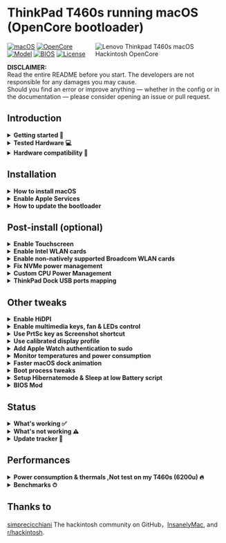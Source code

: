 # ThinkPad T460s running macOS (OpenCore bootloader)

<img align="right" src="/Images/t460s-monterey.png" alt="Lenovo Thinkpad T460s macOS Hackintosh OpenCore" width="300">

[![macOS](https://img.shields.io/badge/macOS-12.3.1-blue)](https://developer.apple.com/documentation/macos-release-notes)
[![OpenCore](https://img.shields.io/badge/OpenCore-0.8.0-green)](https://github.com/acidanthera/OpenCorePkg)
[![Model](https://img.shields.io/badge/Model-20F9*-lightgrey)](https://psref.lenovo.com/Product/ThinkPad_T460s)
[![BIOS](https://img.shields.io/badge/BIOS-1.53-yellow)](https://pcsupport.lenovo.com/us/en/products/laptops-and-netbooks/thinkpad-t-series-laptops/thinkpad-t460s/downloads/driver-list/component?name=BIOS%2FUEFI)
[![License](https://img.shields.io/badge/license-MIT-purple)](/LICENSE)

**DISCLAIMER:**  
Read the entire README before you start.
The developers are not responsible for any damages you may cause.  
Should you find an error or improve anything — whether in the config or in the documentation — please consider opening an issue or pull request.

## Introduction

<details>  
<summary><strong>Getting started 📖</strong></summary>
</br>

**Meet the bootloader:**

- [Why OpenCore](https://dortania.github.io/OpenCore-Install-Guide/why-oc.html)
- Dortania's [website](https://dortania.github.io)

**Recommended tools:**

- Plist editor [ProperTree](https://github.com/corpnewt/ProperTree)
- Handy-dandy ESP mounting script [MountEFI](https://github.com/corpnewt/MountEFI)
- Update OpenCore and kexts[OCAuxiliaryTools](https://github.com/ic005k/OCAuxiliaryTools)

**Resources**

- [OpenCore](https://github.com/acidanthera/OpenCorePkg)
- [OC-little](https://github.com/daliansky/OC-little)
- [X1 Carbon config](https://github.com/tylernguyen/x1c6-hackintosh)
- [T460 config](https://github.com/MSzturc/Lenovo-T460-OpenCore)

</details>

</details>

<details>  
<summary><strong>Tested Hardware 💻</strong></summary>
</br>

| Model              | Thinkpad T460s 20F9003AUS                                                                                 |
|:-------------------|:----------------------------------------------------------------------------------------------------------|
| Processor          | Core i7-6600U (2C, 2.6 / 3.4GHz, 4MB) vPro                                                                |
| Graphics           | Integrated Intel HD Graphics 520                                                                          |
| Memory             | 4GB Soldered + 4GB DIMM 2133MHz DDR4, dual-channel                                                        |
| Display            | 14" WQHD (2560x1440) IPS, non-touch                                                                       |
| Storage            | WD Black SN750 500GB NVMe SSD                                                                             |
| Ethernet           | Intel Ethernet Connection I219-LM (Jacksonville)                                                          |
| WLAN + Bluetooth   | 11ac+BT, [Broadcom BCM94360CS2](/Guides/Replace-WLAN.md), 2x2 card                                        |
| Camera             | HD720p resolution, low light sensitive, fixed focus                                                       |
| Audio support      | HD Audio, Realtek ALC3245 codec, stereo speakers 1Wx2, dual array microphone, combo audio/microphone jack |
| Keyboard           | 6-row, spill-resistant, multimedia Fn keys, LED backlight                                                 |
| Battery            | Front Li-Polymer 3-cell (23Wh) and rear Li-Ion 3-cell (26Wh), both Integrated                             |

| Model            | Thinkpad T460s 20FAS2SV00                                                                                 |
| :--------------- | :-------------------------------------------------------------------------------------------------------- |
| Processor        | Core i7-6600U (2C, 2.6 / 3.4GHz, 4MB) vPro                                                                |
| Graphics         | Integrated Intel HD Graphics 520                                                                          |
| Memory           | 4GB Soldered + 8GB DIMM 2133MHz DDR4, dual-channel                                                        |
| Display          | 14" Full HD (1920x1080) IPS, non-touch                                                                    |
| Storage          | Samsung Evo 970 PRO 500GB NVMe SSD                                                                        |
| Ethernet         | Intel Ethernet Connection I219-LM (Jacksonville)                                                          |
| WLAN + Bluetooth | 11ac+BT, [Broadcom BCM94360CS2](/Guides/Replace-WLAN.md), 2x2 card                                        |
| Camera           | HD720p resolution, low light sensitive, fixed focus                                                       |
| Audio support    | HD Audio, Realtek ALC3245 codec, stereo speakers 1Wx2, dual array microphone, combo audio/microphone jack |
| Keyboard         | 6-row, spill-resistant, multimedia Fn keys, LED backlight                                                 |
| Battery          | Front Li-Polymer 3-cell (23Wh) and rear Li-Ion 3-cell (26Wh), both Integrated                             |

| Model              | Thinkpad T460s 20F90002\*\*                                                                               |
| :----------------- | :-------------------------------------------------------------------------------------------------------- |
| Processor          | Core i5-6200U (2C, 2.4 / 3.0GHz, 3MB)                                                                     |
| Graphics           | Integrated Intel HD Graphics 520                                                                          |
| Memory             | 4GB Soldered + 8GB DIMM 2133MHz DDR4, dual-channel                                                        |
| Display            | 14" Full HD (1920x1080) IPS, Touch (read [Post-install>Enable Touchscreen](https://github.com/simprecicchiani/ThinkPad-T460s-macOS-OpenCore#post-install-optional))    |
| Storage            | Western Digital Black SN550 500GB NVMe SSD                                                                |
| Ethernet           | Intel Ethernet Connection I219-LM (Jacksonville)                                                          |
| WLAN + Bluetooth   | 11ac+BT, Intel® Dual Band Wireless-AC 8260, 2x2 card                                                      |
| Camera             | HD720p resolution, low light sensitive, fixed focus                                                       |
| Audio support      | HD Audio, Realtek ALC3245 codec, stereo speakers 1Wx2, dual array microphone, combo audio/microphone jack |
| Keyboard           | 6-row, spill-resistant, multimedia Fn keys, LED backlight                                                 |
| Battery            | Front Li-Polymer 3-cell (23Wh) and rear Li-Ion 3-cell (26Wh), both Integrated                             |

</details>

<details>  
<summary><strong>Hardware compatibility 🧰</strong></summary>
</br>

This EFI will suit any T460s regardless of CPU model<sup>[1](#CPU)</sup>, amount of RAM, display resolution<sup>[2](#Res)</sup> and internal storage<sup>[3](#NVMe)</sup>.

<a name="CPU">1</a>. Optional custom CPU Power Management guide.  
<a name="Res">2</a>. 1440p displays should change `NVRAM -> Add -> 7C436110-AB2A-4BBB-A880-FE41995C9F82 -> UIScale`:`2` to get proper scaling while booting.  
<a name="NVMe">3</a>. Follow NVMe fix guide below for NVMe drives.

This bootloader configuration will probably suit other 6th generation Thinkpads, but there could be some defacts (i. e. not working usb ports, can't connect any displays.. etc.). If you own a model other then a T460s check out these repositories:
| Maintainer | Model | Bootloader |
| :------------ | ----------: | ---------: |
| MSzturc | [T460](https://github.com/MSzturc/Lenovo-T460-OpenCore) | Opencore |
| duszmox | [X1 Carbon Gen 4](https://github.com/duszmox/ThinkPad-X1C4-macOS-OpenCore) | Opencore |
| Tluck | [T560/T460](https://github.com/tluck/Lenovo-T460-Clover) | Clover |

</details>

## Installation

<details>  
<summary><strong>How to install macOS</strong></summary>
</br>

1. [Create an installation media](https://dortania.github.io/OpenCore-Install-Guide/installer-guide/#making-the-installer)
1. Download the [latest EFI folder](https://github.com/simprecicchiani/ThinkPad-T460s-macOS-OpenCore/releases) and copy it into the ESP partiton
1. Change your BIOS settings according to the table below
1. Boot from the USB installer (press `F12` to choose boot volume) and [start the installation process](https://dortania.github.io/OpenCore-Install-Guide/installation/installation-process.html#booting-the-opencore-usb)

| Menu     |                   |                                 | Setting     |
| -------- | ----------------- | ------------------------------- | ----------- |
| Config   | USB               | UEFI BIOS Support               | `Enable`    |
|          | Power             | Intel SpeedStep Technology      | `Enable`    |
|          |                   | CPU Power Management            | `Enable`    |
|          | CPU               | Hyper-Threading Technology      | `Enable`    |
| Security | Security Chip     |                                 | `Disable`   |
|          | Memory Protection | Execution Prevention            | `Enable`    |
|          | Virtualization    | Intel Virtualization Technology | `Enable`    |
|          |                   | Intel VT-d Feature              | `Enable`    |
|          | Anti-Theft        | Computrace                      | `Disable`   |
|          | Secure Boot       |                                 | `Disable`   |
|          | Intel SGX         |                                 | `Disable`   |
|          | Device Guard      |                                 | `Disable`   |
| Startup  | UEFI/Legacy Boot  |                                 | `UEFI Only` |
|          | CSM Support       |                                 | `No`        |
|          | Boot Mode         |                                 | `Quick`     |

</details>

<details>  
<summary><strong>Enable Apple Services</strong></summary>
</br>

1. Run the following script in Terminal

```bash
git clone https://github.com/corpnewt/GenSMBIOS && cd GenSMBIOS && chmod +x GenSMBIOS.command && ./GenSMBIOS.command
```

2. Type `3` to Generate SMBIOS, then press ENTER
3. Type `MacbookPro16,3 5`, then press ENTER. Leave this Terminal window open.
4. Open `/EFI/OC/Config.plist` with any editor and navigate to `PlatformInfo -> Generic`
5. Add the script's last result to `MLB, SystemSerialNumber and SystemUUID`

```diff
<key>PlatformInfo</key>
<dict>
   <key>Generic</key>
   <array>
      </dict>
         <key>AdviseWindows</key>
         <false/>
         <key>SystemMemoryStatus</key>
         <string>Auto</string>
         <key>MLB</key>
+        <string>M0000000000000001</string>
         <key>ProcessorType</key>
         <integer>0</integer>
         <key>ROM</key>
         <data>ESIzRFVm</data>
         <key>SpoofVendor</key>
         <true/>
         <key>SystemProductName</key>
         <string>MacBookPro16,3</string>
         <key>SystemSerialNumber</key>
+        <string>W00000000001</string>
         <key>SystemUUID</key>
+        <string>00000000-0000-0000-0000-000000000000</string>
      </dict>
   </array>
</dict>
```

6. Save and reboot the system

</details>

<details>  
<summary><strong>How to update the bootloader</strong></summary>
</br>

1. Download the [latest release](https://github.com/simprecicchiani/ThinkPad-T460s-macOS-OpenCore/releases)
1. Copy and Paste your `PlatfromInfo`
1. Enable optional kexts if needed (NVMEFix, AirportItlwm, etc.)
1. Test the new bootloader with an USB stick (Set `BootProtect: None` whenever booting with external drives)
1. Customize boot preferences (skip picker, disable verbose, etc.)
1. Mount your ESP partition
1. Backup your old EFI folder and replace it with the new one

</details>

## Post-install (optional)


<details>  
<summary><strong>Enable Touchscreen</strong></summary>
</br>

1. Open `/EFI/OC/Config.plist` with any editor
1. Add the content of [#touchscreen.plist](EFI/OC/%23touchscreen.plist)
1. Save and reboot the system

P.S. Tested on bigsur, working with gestures
https://youtu.be/-F0JAVIG92M
</details>



<details>  
<summary><strong>Enable Intel WLAN cards</strong></summary>
</br>

1. Open `/EFI/OC/Config.plist` with any editor
1. Add the content of [#intel-wlan.plist](/EFI/OC/%23intel-wlan.plist) according to your macOS version
1. Save and reboot the system

**Note:** The drivers provided in this repo are for Big Sur and Monterey only; if you're running a different version of macOS please use the corresponding [AirportItlwm.kext](https://github.com/OpenIntelWireless/itlwm/releases).

Optional: [Remove unnecessary firmware files from OpenIntelWireless drivers](/Guides/Clean-OpenIntelWireless.md).

</details>

<details>
<summary><strong>Enable non-natively supported Broadcom WLAN cards</strong></summary>
</br>

1. Download [AirportBrcmFixup](https://github.com/acidanthera/AirportBrcmFixup/releases) and
   [BrcmPatchRAM](https://github.com/acidanthera/BrcmPatchRAM/releases).
1. Copy AirportBrcmFixup.kext, BrcmBluetoothInjector.kext, BrcmFirmwareData.kext and BrcmPatchRAM3.kext to `/EFI/OC/Kexts`
1. Open `/EFI/OC/Config.plist` with any editor
1. Add the content of [#broadcom-wlan.plist](/EFI/OC/%23broadcom-wlan.plist)

1. Save and reboot the system

</details>

<details>  
<summary><strong>Fix NVMe power management</strong></summary>
</br>

1. Open `/EFI/OC/Config.plist` with any editor
1. Add the content of [#nvme-fix.plist](/EFI/OC/%23nvme-fix.plist)
1. Save and reboot the system

</details>

<details>  
<summary><strong>Custom CPU Power Management</strong></summary>
</br>

1. Run the following script in Terminal

```bash
git clone https://github.com/corpnewt/CPUFriendFriend; cd CPUFriendFriend; chmod +x ./CPUFriendFriend.command; ./CPUFriendFriend.command
```

1. When asked, select preferred values
1. From the pop-up window, copy `ssdt_data.aml` into `/EFI/OC/ACPI/` folder (rename it if you'd like)
1. Open `/EFI/OC/Config.plist` with any editor
1. Add the content of [#cpu-pm.plist](/EFI/OC/%23cpu-pm.plist) (make sure SSDT-PLUG.aml is disabled and match your new SSDT filename)
1. Save and reboot the system

</details>

<details>  
<summary><strong>ThinkPad Dock USB ports mapping</strong></summary>
</br>

I've never had one so there's a chance something might not be working. [USB mapping guide](https://dortania.github.io/OpenCore-Post-Install/usb/).

</details>

## Other tweaks

<details>  
<summary><strong>Enable HiDPI</strong></summary>
</br>

1. [Disable SIP](https://dortania.github.io/OpenCore-Install-Guide/troubleshooting/troubleshooting.html#disabling-sip)
1. Run the following script in Terminal
   ```bash
   bash -c "$(curl -fsSL https://raw.githubusercontent.com/xzhih/one-key-hidpi/master/hidpi.sh)"
   ```
1. Follow the instructions, then reboot
1. Re-enable SIP (if desired)

[Alternative method](https://github.com/bbhardin/A-Guide-to-MacOS-Scaled-Resolutions)

</details>

<details>  
<summary><strong>Enable multimedia keys, fan & LEDs control </strong></summary>
</br>

1. Download and install [YogaSMC-App-Release.dmg](https://github.com/zhen-zen/YogaSMC/releases) (both the pref-panel and app itself)
1. Open the app
1. Check the `launch on login` option

</details>

<details>  
<summary><strong>Use PrtSc key as Screenshot shortcut</strong></summary>
</br>

Super useful shortcut that I wish I had it on my previous MBP. Default is `⌘⇧5`.

1. Open SystemPreferences.app
1. Go under `Keyboard > Shortcuts > Screenshots`
1. Click on `Screenshot and recording options` field
1. Press `PrtSc` on your keyboard (it should came out as `F13`)

</details>

<details>  
<summary><strong>Use calibrated display profile</strong></summary>
</br>

NotebookCheck's calibrated profiles. Not all panel are the same, final result may vary.

1. Run one of the following script in Terminal
   - for 1440p displays
     ```bash
     cd ~/Library/ColorSync/Profiles; wget https://github.com/simprecicchiani/ThinkPad-T460s-macOS-OpenCore/raw/master/Files/DisplayColorProfiles/T460s_WQHD_VVX14T058J02.icm
     ```
   - for 1080p displays
     ```bash
     cd ~/Library/ColorSync/Profiles; wget https://github.com/simprecicchiani/ThinkPad-T460s-macOS-OpenCore/raw/master/Files/DisplayColorProfiles/T460s_FHD_N140HCE_EAA.icm
     ```
2. Go under `SystemPreferences > Displays > Colour`
3. Select the profile

<img src="/Images/display-profile.png" alt="Lenovo Thinkpad T460s macOS Hackintosh OpenCore" height="300">

</details>

<details>
<summary><strong>Add Apple Watch authentication to sudo</strong></summary>
</br>

If you have an Apple Watch and you already [replaced the build in WiFi card](/Guides/Replace-WLAN.md), you could enable authenticating as sudo with you Apple Watch using [pam-watch](https://github.com/biscuitehh/pam-watchid).

1. Download the latest [ZIP file](https://github.com/biscuitehh/pam-watchid/archive/main.zip)
2. Unzip, which by default creates a folder called pam-watchid-main.
3. Open Terminal and install it:

   - `$ cd ~/Downloads/pam-watchid-main`
   - `$ sudo make install`

4. Regsiter the new PAM module for sudo:

   - Edit /etc/pam.d/sudo
   - Add a new line under line 1 (which is a comment) containing:
     ```bash
     auth sufficient pam_watchid.so
     ```

That’s it. Now, whenever you use sudo, you have the option of using your Watch to authenticate.
<img src="/Images/AW-sudo.png" alt="Apple Watch authenticating with sudo" height="300">

   </details>

<details>  
<summary><strong>Monitor temperatures and power consumption</strong></summary>
</br>

1. Download and install [HWMonitor](https://github.com/kzlekk/HWSensors/releases)
1. Check `launch on login` (optional)

</details>

<details>  
<summary><strong>Faster macOS dock animation</strong></summary>
</br>

This enables auto-hide and speeds up the animation

1. Run the following script in Terminal
   ```bash
   defaults write com.apple.dock autohide-delay -float 0; defaults write com.apple.dock autohide-time-modifier -float 0.5; killall Dock
   ```
   </details>

<details>  
<summary><strong>Boot process tweaks</strong></summary>
</br>

| Menu |       |            | Setting    | What does it do?     |
| :--- | :---- | :--------- | :--------- | :------------------- |
| Misc | Boot  | ShowPicker | `False`    | Skip bootloader page |
| UEFI | Audio | PlayChime  | `Disabled` | Always silent boot   |

</details>
<details>  
<summary><strong>Setup Hibernatemode & Sleep at low Battery script</strong></summary>
</br>
<a href="https://www.tonymacx86.com/threads/release-sleeponlowbattery-solb.264785">Script that performs auto sleep/hibernate at low battery</a>
<br><br>
1.Open terminal
<br>
2.Enter commands below one by one
<br>
Settings for AC:

```
sudo pmset -c standby 1
sudo pmset -c hibernatemode 0
```

Setting for battery:

```
sudo pmset -b standby 1
sudo pmset -b standbydelayhigh 900
sudo pmset -b standbydelaylow 60
sudo pmset -b hibernatemode 25
sudo pmset -b highstandbythreshold 70
```

Settings for all:

```
sudo pmset -a acwake 0
sudo pmset -a lidwake 1
sudo pmset -a powernap 0
```

To restore default system settings run `pmset restoredefaults` command

<details>  
<summary><strong>Commands description</strong></summary>
   
`acwake` - wake the machine when power source (AC/battery) is changed (value = 0/1)

`lidwake` - wake the machine when the laptop lid (or clamshell) is opened (value = 0/1)

`powernap` - enable/disable Power Nap on supported machines (value = 0/1)

`standbydelayhigh` and `standbydelaylow` specify the delay, in seconds,
before writing the hibernation image to disk and powering off memory for Standby.
standbydelayhigh is used when the remaining battery capacity is above `highstandbythreshold`(has a default value of 50 percent),
and standbydelaylow is used when the remaining battery capacity is below highstandbythreshold.

hibernatemode supports values of 0, 3, or 25.

To disable hibernation, set hibernatemode to 0.

`hibernatemode` = 0 by default on desktops. The system will not back memory up to persistent storage. The system must wake from the contents of memory; the system will lose context on power loss.

`hibernatemode` = 3 by default on portables. The system will store a copy of memory to persistent storage (the disk), and will power memory during sleep. The system will wake from memory, unless a power loss forces it to restore from hibernate image.

`hibernatemode` = 25 is only settable via pmset. The system will store a copy of memory to persistent storage (the disk), and will remove power to memory. The system will restore from disk image. If you want "hibernation" - slower sleeps, slower wakes, and better battery life, you should use this setting.<br><br>
[pmset Descriptions Source](https://www.dssw.co.uk/reference/pmset.html)

</details> <br><br>
</details>
<details>  
<summary><strong>BIOS Mod</strong></summary>
</br>

I know it can be scary at first but with the right amount of carefulness anyone can do it.  
Is it worth the effort and risk? I don't think so. I enjoyed it? 100%.  
A [brief guide referencing other guides](/Guides/Bios-Mod.md).

</details>

## Status

<details>  
<summary><strong>What's working ✅</strong></summary>
</br>
 
- [x] CPU Power Management `~1W on IDLE`
- [x] Intel HD 520 Graphics `incuding graphics acceleration`
- [x] USB ports
- [x] Internal camera `working fine on FaceTime, Skype, Zoom and others`
- [x] Sleep / Hibernatemode `25 or 3` / Wake / Shutdown / Reboot
- [x] Intel Gigabit Ethernet
- [x] Wifi, Bluetooth, Airdrop, Handoff, Continuity, Sidecar wireless `some functionalities may be buggy or broken on Intel WLAN cards`
- [x] iMessage, FaceTime, App Store, iTunes Store `Please generate your own SMBIOS`
- [x] Speakers and headphones combo jack 
- [x] Batteries
- [x] Keyboard map and hotkeys with [YogaSMC](https://github.com/zhen-zen/YogaSMC)
- [x] Touchscreen
- [x] [Trackpad, Trackpoint and physical buttons](/Images/VoodooRMI-T460s-trackpad-gestures.gif) `all macOS gestures working thanks to VoodooRMI`
- [x] SIP and FileVault 2 can be turned on
- [x] HDMI `with digital audio passthrough`
- [x] SD Card Reader `slow r/w speed but works`

</details>

<details>  
<summary><strong>What's not working ⚠️</strong></summary>
</br>

- [ ] Some users reported Mini DisplayPort is broken for them with latest updates, but it's working for me just fine
- [ ] Safari DRM `Use Chromium engine to watch Apple TV+, Amazon Prime Video, Netflix and others`
- [ ] WWAN (needs to be implemented)
- [ ] Fingerprint Reader
- [ ] Bluetooth (You can enable blutooth in the config.plist but it will cause the "volume hash mismatch" problem .Waiting for the solution.

</details>

<details>  
<summary><strong>Update tracker 🔄</strong></summary>
</br>

| [EFI Release](https://github.com/simprecicchiani/ThinkPad-T460s-macOS-OpenCore/releases)       | 0.8.0  |
|------------------------------------------------------------------------------------------------|--------|
| [MacOS](https://www.apple.com/macos/)                                                          | 12.3.1 |
| [OpenCore](https://github.com/acidanthera/OpenCorePkg/releases)                                | 0.8.0  |
| [Lilu](https://github.com/acidanthera/Lilu/releases)                                           | 1.6.0  |
| [VirtualSMC](https://github.com/acidanthera/VirtualSMC/releases)                               | 1.2.9  |
| [YogaSMC](https://github.com/zhen-zen/YogaSMC/releases)                                        | 1.5.1  |
| [WhateverGreen](https://github.com/acidanthera/WhateverGreen/releases)                         | 1.5.8  |
| [AppleALC](https://github.com/acidanthera/AppleALC/releases)                                   | 1.7.1  |
| [VoodooPS2Controller](https://github.com/acidanthera/VoodooPS2/releases)                       | 2.2.8  |
| [VoodooRMI](https://github.com/VoodooSMBus/VoodooRMI/releases)                                 | 1.3.4  |
| [VoodooI2C/VoodooI2CHID](https://github.com/VoodooI2C/VoodooI2C/releases)                      | 2.6.5  |
| [IntelMausi](https://github.com/acidanthera/IntelMausi/releases)                               | 1.0.7  |
| [HibernationFixup](https://github.com/acidanthera/HibernationFixup/releases)                   | 1.4.5  |
| [CPUFriend](https://github.com/acidanthera/CPUFriend/releases)                                 | 1.2.5  |
| [NVMeFix](https://github.com/acidanthera/NVMeFix/releases)                                     | 1.0.9  |
| [RTCMemoryFixup](https://github.com/acidanthera/RTCMemoryFixup/releases)                       | 1.0.7  |
| [AirportItlwm](https://github.com/OpenIntelWireless/itlwm/releases)                            | 2.2.0  |
| [IntelBluetoothFirmware](https://github.com/OpenIntelWireless/IntelBluetoothFirmware/releases) | 2.1.0  |
| [BlueToolFixup](https://github.com/acidanthera/BrcmPatchRAM/releases)                          | 2.6.1  |
| [AppleBacklightSmoother](https://github.com/hieplpvip/AppleBacklightSmoother/releases)         | 1.0.2  |
| [BrightnessKeys](https://github.com/acidanthera/BrightnessKeys/releases)                       | 1.0.2  |
| [RealtekCardReader](https://github.com/0xFireWolf/RealtekCardReader/releases)                  | 0.9.6  |
| [RealtekCardReaderFriend](https://github.com/0xFireWolf/RealtekCardReaderFriend/releases)      | 1.0.2  |

</details>

## Performances

<details>  
<summary><strong>Power consumption & thermals ,Not test on my T460s (6200u) 🔥</strong></summary>
</br>

| Idle State                | Max Frequency                 | 2 Thread Frequency            | All Thread Frequency          | GPU Max Frequency             |
| ------------------------- | ----------------------------- | ----------------------------- | ----------------------------- | ----------------------------- |
| ![](/Images/ipg-idle.png) | ![](/Images/ipg-max-freq.png) | ![](/Images/ipg-two-freq.png) | ![](/Images/ipg-all-freq.png) | ![](/Images/ipg-gpu-freq.png) |

</details>

<details>  
<summary><strong>Benchmarks ⏱</strong></summary>
</br>

| CPU            | Single-Core | Multi-Core |
| :------------- | ----------: | ---------: |
| Geekbench 5    |         730 |       1611 |
| **GPU**        |  **OpenCL** |  **Metal** |
| Geekbench 5    |        4097 |       4179 |

<small>macOS 12.3.1, EFI release 0.8.0, CPU:6200u</small>

</details>

## Thanks to
[simprecicchiani](https://github.com/simprecicchiani)
The hackintosh community on GitHub，[InsanelyMac](https://www.insanelymac.com/forum/), and [r/hackintosh](https://www.reddit.com/r/hackintosh/).
